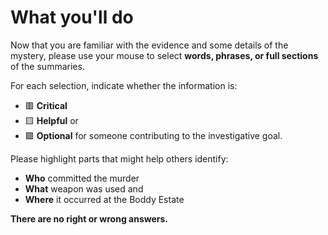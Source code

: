 # What you'll do

Now that you are familiar with the evidence and some details of the mystery, please use your mouse to select **words, phrases, or full sections** of the summaries.

For each selection, indicate whether the information is:

- 🟥 **Critical**
- 🟨 **Helpful** or
- 🟩 **Optional** for someone contributing to the investigative goal.

Please highlight parts that might help others identify:

- **Who** committed the murder  
- **What** weapon was used and
- **Where** it occurred at the Boddy Estate

**There are no right or wrong answers.**
